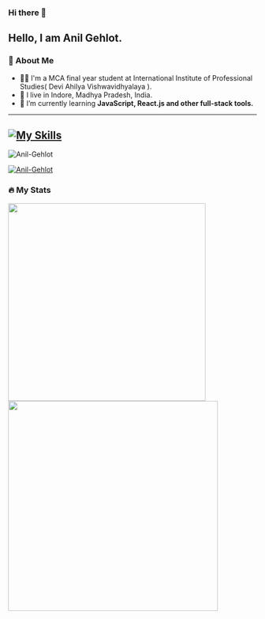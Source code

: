 ### Hi there 👋

**Hello, I am Anil Gehlot.**
---
### 👦 About Me
- 👨‍💻 I'm a MCA final year student at International Institute of Professional Studies( Devi Ahilya Vishwavidhyalaya ).
- 📍 I live in Indore, Madhya Pradesh, India.
- 🌱 I’m currently learning **JavaScript, React.js and other full-stack tools.**
---

[![My Skills](https://skillicons.dev/icons?i=html,css,js,git,github,python,flask,linux,mysql,discord&perline=5)](https://skillicons.dev)
---

<p align="left"> <img src="https://komarev.com/ghpvc/?username=Anil-Gehlot&label=Profile%20views&color=0e75b6&style=flat" alt="Anil-Gehlot" /> </p>
<p align="left"> <a href="https://github.com/ryo-ma/github-profile-trophy"><img src="https://github-profile-trophy.vercel.app/?username=Anil-Gehlot" alt="Anil-Gehlot" /></a> </p>



### 🔥 My Stats 
<img width="400" src="https://github-readme-stats.vercel.app/api?username=Anil-Gehlot&count_private=true&show_icons=true&theme=react" />  <img width="425" src="https://streak-stats.demolab.com/?user=Anil-Gehlot&theme=react" />

